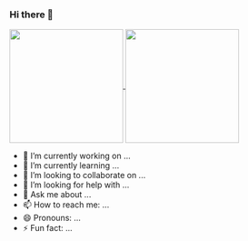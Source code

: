 ### Hi there 👋

<a href="https://github.com/anuraghazra/github-readme-stats">
  <img height="200px" align="center" src="https://github-readme-stats-sigma-five.vercel.app/api/top-langs/?username=Lycoiref&layout=compact" />
</a>
<a href="https://github.com/anuraghazra/convoychat">
  <img height="200px" align="center" src="https://github-readme-stats.vercel.app/api?username=Lycoiref" />
</a>


- 🔭 I’m currently working on ...
- 🌱 I’m currently learning ...
- 👯 I’m looking to collaborate on ...
- 🤔 I’m looking for help with ...
- 💬 Ask me about ...
- 📫 How to reach me: ...
- 😄 Pronouns: ...
- ⚡ Fun fact: ...
